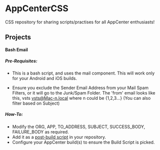 # AppCenterCSS
CSS repository for sharing scripts/practises for all AppCenter enthusiasts!

## Projects

#### Bash Email

##### Pre-Requisites: 

* This is a bash script, and uses the mail component. This will work only for your Android and iOS builds.

* Ensure you exclude the Sender Email Address from your Mail Spam Filters, or it will go to the Junk/Spam Folder. The 'from' email looks like this, vsts <vsts@Mac-n.local> where n could be {1,2,3...} 
(You can also filter based on Subject)


##### How-To: 

* Modify the ORG, APP, TO_ADDRESS, SUBJECT, SUCCESS_BODY, FAILURE_BODY as required. 
* Add it as a [post-build script](https://docs.microsoft.com/en-us/appcenter/build/custom/scripts/#post-build) in your repository.
* Configure your AppCenter build(s) to ensure the Build Script is picked.
